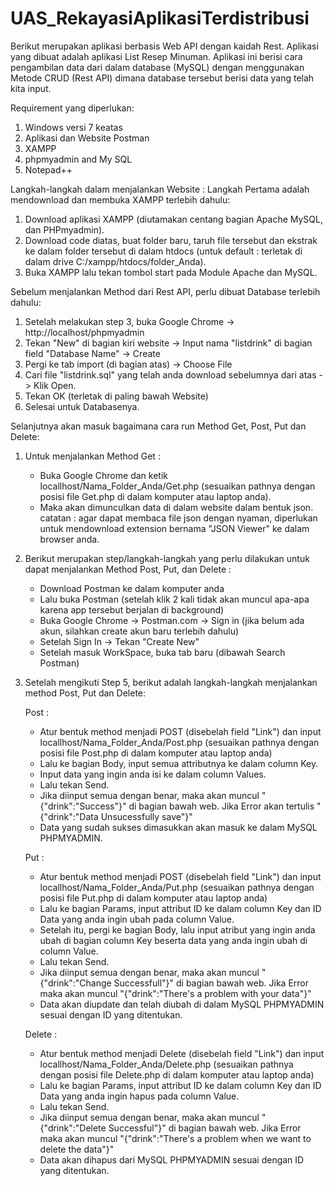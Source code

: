# UAS_RekayasiAplikasiTerdistribusi
Berikut merupakan aplikasi berbasis Web API dengan kaidah Rest.
Aplikasi yang dibuat adalah aplikasi List Resep Minuman. Aplikasi ini berisi cara pengambilan data dari dalam database (MySQL) dengan menggunakan Metode CRUD (Rest API) dimana database tersebut berisi data yang telah kita input.

Requirement yang diperlukan:
1. Windows versi 7 keatas
2. Aplikasi dan Website Postman
3. XAMPP
4. phpmyadmin and My SQL
5. Notepad++

Langkah-langkah dalam menjalankan Website :
Langkah Pertama adalah mendownload dan membuka XAMPP terlebih dahulu:
1. Download aplikasi XAMPP (diutamakan centang bagian Apache MySQL, dan PHPmyadmin).
2. Download code diatas, buat folder baru,  taruh file tersebut dan ekstrak ke dalam folder tersebut di dalam htdocs (untuk default : terletak di dalam drive C:/xampp/htdocs/folder_Anda).
3. Buka XAMPP lalu tekan tombol start pada Module Apache dan MySQL.

Sebelum menjalankan Method dari Rest API, perlu dibuat Database terlebih dahulu:
1. Setelah melakukan step 3, buka Google Chrome -> http://localhost/phpmyadmin
2. Tekan "New" di bagian kiri website -> Input nama "listdrink" di bagian field "Database Name" -> Create
3. Pergi ke tab import (di bagian atas) -> Choose File
4. Cari file "listdrink.sql" yang telah anda download sebelumnya dari atas -> Klik Open.
5. Tekan OK (terletak di paling bawah Website)
6. Selesai untuk Databasenya.

Selanjutnya akan masuk bagaimana cara run Method Get, Post, Put dan Delete:
1. Untuk menjalankan Method Get : 
	- Buka Google Chrome dan ketik locallhost/Nama_Folder_Anda/Get.php (sesuaikan pathnya dengan posisi file Get.php di dalam komputer atau laptop anda).
	- Maka akan dimunculkan data di dalam website dalam bentuk json.
catatan : agar dapat membaca file json dengan nyaman, diperlukan untuk mendownload extension bernama "JSON Viewer" ke dalam browser anda.

2. Berikut merupakan step/langkah-langkah yang perlu dilakukan untuk dapat menjalankan Method Post, Put, dan Delete :
	- Download Postman ke dalam komputer anda
	- Lalu buka Postman (setelah klik 2 kali tidak akan muncul apa-apa karena app tersebut berjalan di background)
	- Buka Google Chrome -> Postman.com -> Sign in (jika belum ada akun, silahkan create akun baru terlebih dahulu)
	- Setelah Sign In -> Tekan "Create New"
	- Setelah masuk WorkSpace, buka tab baru (dibawah Search Postman)

3. Setelah mengikuti Step 5, berikut adalah langkah-langkah menjalankan method Post, Put dan Delete:

	Post :
	- Atur bentuk method menjadi POST (disebelah field "Link") dan input  locallhost/Nama_Folder_Anda/Post.php (sesuaikan pathnya dengan posisi file Post.php di dalam komputer  atau laptop anda)
	- Lalu ke bagian Body, input semua attributnya ke dalam column Key.
	- Input data yang ingin anda isi ke dalam column Values.
	- Lalu tekan Send.
	- Jika diinput semua dengan benar, maka akan muncul "{"drink":"Success"}" di bagian bawah web. Jika Error akan tertulis "{"drink":"Data Unsucessfully save"}"
	- Data yang sudah sukses dimasukkan akan masuk ke dalam MySQL PHPMYADMIN.
 
	Put :
	- Atur bentuk method menjadi POST (disebelah field "Link") dan input  locallhost/Nama_Folder_Anda/Put.php (sesuaikan pathnya dengan posisi file Put.php di dalam komputer atau laptop anda)
	- Lalu ke bagian Params, input attribut ID ke dalam column Key dan ID Data yang anda ingin ubah pada column Value.
	- Setelah itu, pergi ke bagian Body, lalu input atribut yang ingin anda ubah di bagian column Key beserta data yang anda ingin ubah di column Value.
	- Lalu tekan Send.
	- Jika diinput semua dengan benar, maka akan muncul "{"drink":"Change Successfull"}" di bagian bawah web. Jika Error maka akan muncul "{"drink":"There's a problem with your data"}"
	- Data akan diupdate dan telah diubah di dalam MySQL PHPMYADMIN sesuai dengan ID yang ditentukan.

	Delete :
	- Atur bentuk method menjadi Delete (disebelah field "Link") dan input  locallhost/Nama_Folder_Anda/Delete.php (sesuaikan pathnya dengan posisi file Delete.php di dalam komputer atau laptop anda)
	- Lalu ke bagian Params, input attribut ID ke dalam column Key dan ID Data yang anda ingin hapus pada column Value.
	- Lalu tekan Send.
	- Jika diinput semua dengan benar, maka akan muncul "{"drink":"Delete Successful"}" di bagian bawah web. Jika Error maka akan muncul "{"drink":"There's a problem when we want to delete the data"}"
	- Data akan dihapus dari MySQL PHPMYADMIN sesuai dengan ID yang ditentukan.


